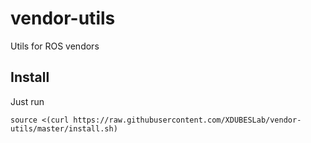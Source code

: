 # vendor-utils
Utils for ROS vendors

## Install

Just run

```shell
source <(curl https://raw.githubusercontent.com/XDUBESLab/vendor-utils/master/install.sh)

